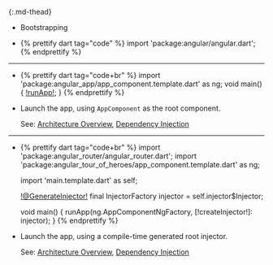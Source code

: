 <?code-excerpt path-base="examples/ng/doc"?>

<div id="runApp" class="md-table table table-striped" markdown="1">

{:.md-thead}
- Bootstrapping

- <?code-excerpt "quickstart/web/main.dart" retain="angular.dart"?>
  {% prettify dart tag="code" %}
    import 'package:angular/angular.dart';
  {% endprettify %}

<hr>

- 
  {% prettify dart tag="code+br" %}
    import 'package:angular_app/app_component.template.dart' as ng;
    void main() {
      [!runApp!](ng.AppComponentNgFactory);
    }
  {% endprettify %}

- Launch the app, using `AppComponent` as the root component.

  See: [Architecture Overview](/guide/architecture),
  [Dependency Injection](/guide/dependency-injection)

<hr>

- 
  {% prettify dart tag="code+br" %}
    import 'package:angular_router/angular_router.dart';
    import 'package:angular_tour_of_heroes/app_component.template.dart' as ng;

    import 'main.template.dart' as self;

    [!@GenerateInjector!](
      routerProviders,
    )
    final InjectorFactory injector = self.injector$Injector;

    void main() {
      runApp(ng.AppComponentNgFactory, [!createInjector!]: injector);
    }
  {% endprettify %}

- Launch the app, using a compile-time generated root injector.

  See: [Architecture Overview](/guide/architecture),
  [Dependency Injection](/guide/dependency-injection)

</div>
